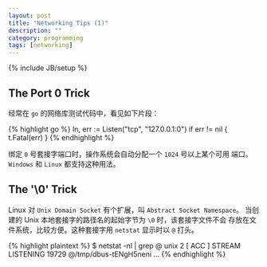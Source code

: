```yaml
---
layout: post
title: "Networking Tips (1)"
description: ""
category: programming
tags: [networking]
---
```

{% include JB/setup %}

## The Port 0 Trick

经常在 `go` 的网络库测试代码中，看见如下片段：

{% highlight go %}
ln, err := Listen("tcp", "127.0.0.1:0")
if err != nil {
        t.Fatal(err)
}
{% endhighlight %}

绑定 `0` 号套接字端口时，操作系统会自动分配一个 `1024` 号以上某个可用
端口。`Windows` 和 `Linux` 都支持这种用法。

## The '\0' Trick

Linux 对 `Unix Domain Socket` 有个扩展，叫 `Abstract Socket Namespace`。
当创建的 Unix 本地套接字的路径名的起始字节为 `\0` 时，该套接字文件不会
存放在文件系统，比较方便。这种套接字用 `netstat` 显示时以 `@` 打头。

{% highlight plaintext %}
$ netstat -nl | grep @
unix  2      [ ACC ]     STREAM     LISTENING     19729    @/tmp/dbus-tENgH5neni
...
{% endhighlight %}

















